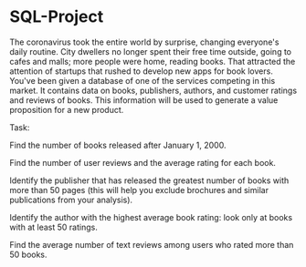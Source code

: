 # SQL-Project

The coronavirus took the entire world by surprise, changing everyone's daily routine. City dwellers no longer spent their free time outside, going to cafes and malls; more people were home, reading books. That attracted the attention of startups that rushed to develop new apps for book lovers.
You've been given a database of one of the services competing in this market. It contains data on books, publishers, authors, and customer ratings and reviews of books. This information will be used to generate a value proposition for a new product.

Task:

Find the number of books released after January 1, 2000.

Find the number of user reviews and the average rating for each book.

Identify the publisher that has released the greatest number of books with more than 50 pages (this will help you exclude brochures and similar publications from your analysis).

Identify the author with the highest average book rating: look only at books with at least 50 ratings.

Find the average number of text reviews among users who rated more than 50 books.
